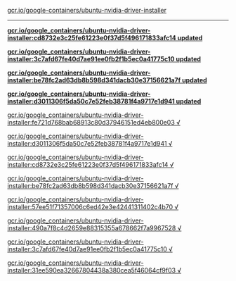 [gcr.io/google-containers/ubuntu-nvidia-driver-installer](https://hub.docker.com/r/sqeven/ubuntu-nvidia-driver-installer/tags/) 

----
**[gcr.io/google_containers/ubuntu-nvidia-driver-installer:cd8732e3c25fe61223e0f37d5f496171833afc14 updated](https://hub.docker.com/r/sqeven/ubuntu-nvidia-driver-installer/tags/)**

**[gcr.io/google_containers/ubuntu-nvidia-driver-installer:3c7afd67fe40d7ae91ee0fb2f1b5ec0a41775c10 updated](https://hub.docker.com/r/sqeven/ubuntu-nvidia-driver-installer/tags/)**

**[gcr.io/google_containers/ubuntu-nvidia-driver-installer:be78fc2ad63db8b598d341dacb30e37156621a7f updated](https://hub.docker.com/r/sqeven/ubuntu-nvidia-driver-installer/tags/)**

**[gcr.io/google_containers/ubuntu-nvidia-driver-installer:d3011306f5da50c7e52feb38781f4a9717e1d941 updated](https://hub.docker.com/r/sqeven/ubuntu-nvidia-driver-installer/tags/)**

[gcr.io/google_containers/ubuntu-nvidia-driver-installer:fe721d768bab68913c80d37946151ed4eb800e03 √](https://hub.docker.com/r/sqeven/ubuntu-nvidia-driver-installer/tags/)

[gcr.io/google_containers/ubuntu-nvidia-driver-installer:d3011306f5da50c7e52feb38781f4a9717e1d941 √](https://hub.docker.com/r/sqeven/ubuntu-nvidia-driver-installer/tags/)

[gcr.io/google_containers/ubuntu-nvidia-driver-installer:cd8732e3c25fe61223e0f37d5f496171833afc14 √](https://hub.docker.com/r/sqeven/ubuntu-nvidia-driver-installer/tags/)

[gcr.io/google_containers/ubuntu-nvidia-driver-installer:be78fc2ad63db8b598d341dacb30e37156621a7f √](https://hub.docker.com/r/sqeven/ubuntu-nvidia-driver-installer/tags/)

[gcr.io/google_containers/ubuntu-nvidia-driver-installer:57ee51f71357006c6ed42e3e42441311402c4b70 √](https://hub.docker.com/r/sqeven/ubuntu-nvidia-driver-installer/tags/)

[gcr.io/google_containers/ubuntu-nvidia-driver-installer:490a7f8c4d2659e88315355a678662f7a9967528 √](https://hub.docker.com/r/sqeven/ubuntu-nvidia-driver-installer/tags/)

[gcr.io/google_containers/ubuntu-nvidia-driver-installer:3c7afd67fe40d7ae91ee0fb2f1b5ec0a41775c10 √](https://hub.docker.com/r/sqeven/ubuntu-nvidia-driver-installer/tags/)

[gcr.io/google_containers/ubuntu-nvidia-driver-installer:31ee590ea32667804438a380cea5f46064cf9f03 √](https://hub.docker.com/r/sqeven/ubuntu-nvidia-driver-installer/tags/)

